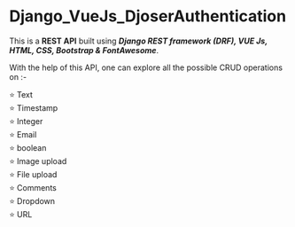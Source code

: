 # Django_VueJs_DjoserAuthentication


This is a <b>REST API</b> built using <b><i>Django REST framework (DRF), VUE Js, HTML, CSS, Bootstrap & FontAwesome</i></b>. 


With the help of this API, one can explore all the possible CRUD operations on :-

⭐ Text   
⭐ Timestamp   
⭐ Integer  
⭐ Email  
⭐ boolean  
⭐ Image upload  
⭐ File upload   
⭐ Comments  
⭐ Dropdown    
⭐ URL   



